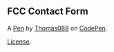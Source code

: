 FCC Contact Form
----------------


A [Pen](https://codepen.io/thomas088/pen/bGGPEBj) by [Thomas088](https://codepen.io/thomas088) on [CodePen](https://codepen.io).

[License](https://codepen.io/thomas088/pen/bGGPEBj/license).